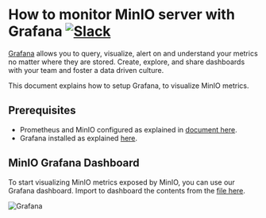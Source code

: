 # How to monitor MinIO server with Grafana [![Slack](https://slack.min.io/slack?type=svg)](https://slack.min.io)

[Grafana](https://grafana.com/) allows you to query, visualize, alert on and understand your metrics no matter where they are stored. Create, explore, and share dashboards with your team and foster a data driven culture.

This document explains how to setup Grafana, to visualize MinIO metrics.

## Prerequisites

- Prometheus and MinIO configured as explained in [document here](https://github.com/cdbarbosa/clone/blob/master/docs/metrics/prometheus/README.md).
- Grafana installed as explained [here](https://grafana.com/grafana/download).

## MinIO Grafana Dashboard

To start visualizing MinIO metrics exposed by MinIO, you can use our Grafana dashboard. Import to dashboard the contents from the [file here](https://github.com/cdbarbosa/clone/blob/master/docs/metrics/prometheus/grafana/Minio-Overview-1594305200170.json).

![Grafana](https://raw.githubusercontent.com/cdbarbosa/clone/master/docs/metrics/prometheus/grafana/grafana-minio.png)

